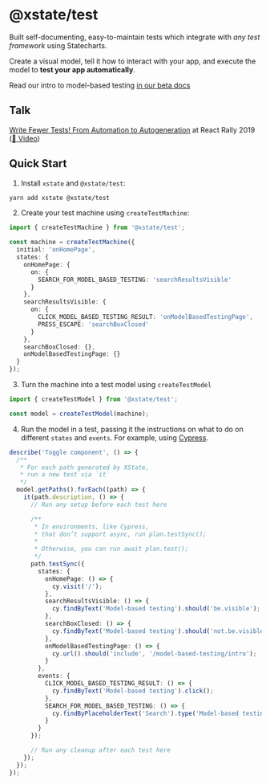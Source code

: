 # @xstate/test

Built self-documenting, easy-to-maintain tests which integrate with _any test framework_ using Statecharts.

Create a visual model, tell it how to interact with your app, and execute the model to **test your app automatically**.

Read our intro to model-based testing [in our beta docs](https://graph-docs.vercel.app/model-based-testing/intro)

## Talk

[Write Fewer Tests! From Automation to Autogeneration](https://slides.com/davidkhourshid/mbt) at React Rally 2019 ([🎥 Video](https://www.youtube.com/watch?v=tpNmPKjPSFQ))

## Quick Start

1. Install `xstate` and `@xstate/test`:

```bash
yarn add xstate @xstate/test
```

2. Create your test machine using `createTestMachine`:

```ts
import { createTestMachine } from '@xstate/test';

const machine = createTestMachine({
  initial: 'onHomePage',
  states: {
    onHomePage: {
      on: {
        SEARCH_FOR_MODEL_BASED_TESTING: 'searchResultsVisible'
      }
    },
    searchResultsVisible: {
      on: {
        CLICK_MODEL_BASED_TESTING_RESULT: 'onModelBasedTestingPage',
        PRESS_ESCAPE: 'searchBoxClosed'
      }
    },
    searchBoxClosed: {},
    onModelBasedTestingPage: {}
  }
});
```

3. Turn the machine into a test model using `createTestModel`

```ts
import { createTestModel } from '@xstate/test';

const model = createTestModel(machine);
```

4. Run the model in a test, passing it the instructions on what to do on different `states` and `events`. For example, using [Cypress](https://www.cypress.io/).

```ts
describe('Toggle component', () => {
  /**
   * For each path generated by XState,
   * run a new test via `it`
   */
  model.getPaths().forEach((path) => {
    it(path.description, () => {
      // Run any setup before each test here

      /**
       * In environments, like Cypress,
       * that don’t support async, run plan.testSync();
       *
       * Otherwise, you can run await plan.test();
       */
      path.testSync({
        states: {
          onHomePage: () => {
            cy.visit('/');
          },
          searchResultsVisible: () => {
            cy.findByText('Model-based testing').should('be.visible');
          },
          searchBoxClosed: () => {
            cy.findByText('Model-based testing').should('not.be.visible');
          },
          onModelBasedTestingPage: () => {
            cy.url().should('include', '/model-based-testing/intro');
          }
        },
        events: {
          CLICK_MODEL_BASED_TESTING_RESULT: () => {
            cy.findByText('Model-based testing').click();
          },
          SEARCH_FOR_MODEL_BASED_TESTING: () => {
            cy.findByPlaceholderText('Search').type('Model-based testing');
          }
        }
      });

      // Run any cleanup after each test here
    });
  });
});
```
